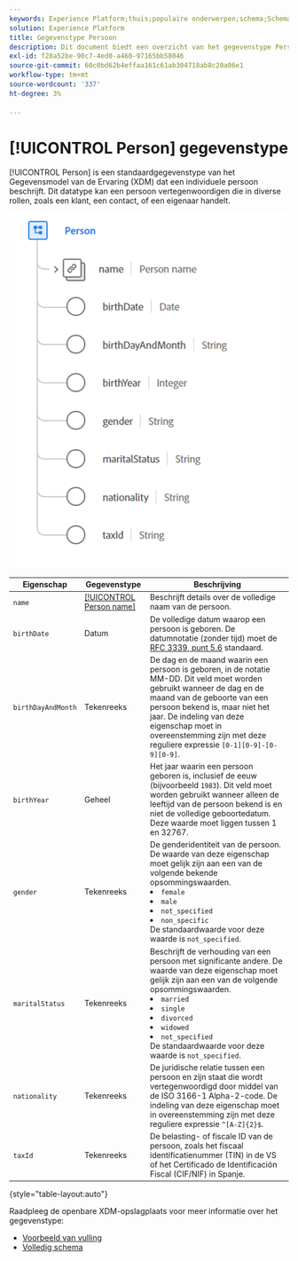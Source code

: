 ```yaml
---
keywords: Experience Platform;thuis;populaire onderwerpen;schema;Schema;XDM;gebieden;schema's;Schema's;persoon;datatype;gegeven-type;gegevenstype;
solution: Experience Platform
title: Gegevenstype Persoon
description: Dit document biedt een overzicht van het gegevenstype Person Experience Data Model (XDM).
exl-id: f28a52be-90c7-4ed0-a460-97165bb58046
source-git-commit: 60c0bd62b4effaa161c61ab304718ab8c20a06e1
workflow-type: tm+mt
source-wordcount: '337'
ht-degree: 3%

---
```


# [!UICONTROL Person] gegevenstype

[!UICONTROL Person] is een standaardgegevenstype van het Gegevensmodel van de Ervaring (XDM) dat een individuele persoon beschrijft. Dit datatype kan een persoon vertegenwoordigen die in diverse rollen, zoals een klant, een contact, of een eigenaar handelt.

<img src="../images/data-types/person.PNG" width="500" /><br />

| Eigenschap | Gegevenstype | Beschrijving |
| --- | --- | --- |
| `name` | [[!UICONTROL Person name]](./person-name.md) | Beschrijft details over de volledige naam van de persoon. |
| `birthDate` | Datum | De volledige datum waarop een persoon is geboren. De datumnotatie (zonder tijd) moet de [RFC 3339, punt 5.6](https://tools.ietf.org/html/rfc3339#section-5.6) standaard. |
| `birthDayAndMonth` | Tekenreeks | De dag en de maand waarin een persoon is geboren, in de notatie MM-DD. Dit veld moet worden gebruikt wanneer de dag en de maand van de geboorte van een persoon bekend is, maar niet het jaar. De indeling van deze eigenschap moet in overeenstemming zijn met deze reguliere expressie `[0-1][0-9]-[0-9][0-9]`. |
| `birthYear` | Geheel | Het jaar waarin een persoon geboren is, inclusief de eeuw (bijvoorbeeld `1983`). Dit veld moet worden gebruikt wanneer alleen de leeftijd van de persoon bekend is en niet de volledige geboortedatum. Deze waarde moet liggen tussen 1 en 32767. |
| `gender` | Tekenreeks | De genderidentiteit van de persoon. De waarde van deze eigenschap moet gelijk zijn aan een van de volgende bekende opsommingswaarden. <li> `female` </li> <li> `male` </li> <li> `not_specified` </li> <li> `non_specific` </li> De standaardwaarde voor deze waarde is `not_specified`. |
| `maritalStatus` | Tekenreeks | Beschrijft de verhouding van een persoon met significante andere. De waarde van deze eigenschap moet gelijk zijn aan een van de volgende opsommingswaarden. <li> `married` </li> <li> `single` </li> <li> `divorced` </li> <li> `widowed` </li> <li> `not_specified` </li> De standaardwaarde voor deze waarde is `not_specified`. |
| `nationality` | Tekenreeks | De juridische relatie tussen een persoon en zijn staat die wordt vertegenwoordigd door middel van de ISO 3166-1 Alpha-2-code. De indeling van deze eigenschap moet in overeenstemming zijn met deze reguliere expressie `^[A-Z]{2}$`. |
| `taxId` | Tekenreeks | De belasting- of fiscale ID van de persoon, zoals het fiscaal identificatienummer (TIN) in de VS of het Certificado de Identificación Fiscal (CIF/NIF) in Spanje. |

{style=&quot;table-layout:auto&quot;}

Raadpleeg de openbare XDM-opslagplaats voor meer informatie over het gegevenstype:

* [Voorbeeld van vulling](https://github.com/adobe/xdm/blob/master/components/datatypes/person/person.example.1.json)
* [Volledig schema](https://github.com/adobe/xdm/blob/master/components/datatypes/person/person.schema.json)
